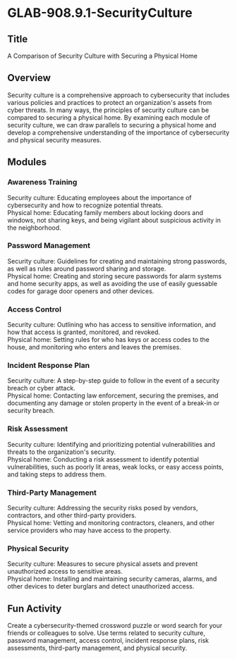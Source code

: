 # GLAB-908.9.1-SecurityCulture


## Title

A Comparison of Security Culture with Securing a Physical Home

## Overview

Security culture is a comprehensive approach to cybersecurity that includes various policies and practices to protect an organization's assets from cyber threats. In many ways, the principles of security culture can be compared to securing a physical home. By examining each module of security culture, we can draw parallels to securing a physical home and develop a comprehensive understanding of the importance of cybersecurity and physical security measures.

## Modules

### Awareness Training
Security culture: Educating employees about the importance of cybersecurity and how to recognize potential threats.<br>
Physical home: Educating family members about locking doors and windows, not sharing keys, and being vigilant about suspicious activity in the neighborhood. <br>

### Password Management
Security culture: Guidelines for creating and maintaining strong passwords, as well as rules around password sharing and storage. <br>
Physical home: Creating and storing secure passwords for alarm systems and home security apps, as well as avoiding the use of easily guessable codes for garage door openers and other devices. <br>

### Access Control
Security culture: Outlining who has access to sensitive information, and how that access is granted, monitored, and revoked. <br>
Physical home: Setting rules for who has keys or access codes to the house, and monitoring who enters and leaves the premises. <br>

### Incident Response Plan
Security culture: A step-by-step guide to follow in the event of a security breach or cyber attack. <br>
Physical home: Contacting law enforcement, securing the premises, and documenting any damage or stolen property in the event of a break-in or security breach. <br>

### Risk Assessment
Security culture: Identifying and prioritizing potential vulnerabilities and threats to the organization's security. <br>
Physical home: Conducting a risk assessment to identify potential vulnerabilities, such as poorly lit areas, weak locks, or easy access points, and taking steps to address them. <br>

### Third-Party Management
Security culture: Addressing the security risks posed by vendors, contractors, and other third-party providers. <br>
Physical home: Vetting and monitoring contractors, cleaners, and other service providers who may have access to the property. <br>

### Physical Security
Security culture: Measures to secure physical assets and prevent unauthorized access to sensitive areas. <br>
Physical home: Installing and maintaining security cameras, alarms, and other devices to deter burglars and detect unauthorized access. <br>


## Fun Activity

Create a cybersecurity-themed crossword puzzle or word search for your friends or colleagues to solve. Use terms related to security culture, password management, access control, incident response plans, risk assessments, third-party management, and physical security.
